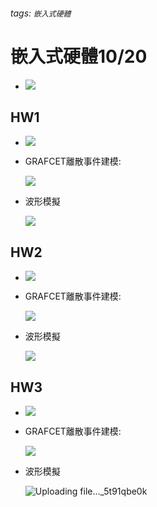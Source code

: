 ###### tags: `嵌入式硬體`
# 嵌入式硬體10/20
* ![](https://i.imgur.com/mgIu0K7.png)

## HW1
* ![](https://i.imgur.com/7DF6wZy.png)

* GRAFCET離散事件建模:
    
    ![](https://i.imgur.com/FK2Nqke.png)
* 波形模擬

    ![](https://i.imgur.com/VbKpWrX.png)

## HW2
* ![](https://i.imgur.com/lXsipen.png)

* GRAFCET離散事件建模:
    
    ![](https://i.imgur.com/DSDirmK.png)

* 波形模擬

    ![](https://i.imgur.com/nfeY8SH.png)

## HW3
* ![](https://i.imgur.com/ctfyxh1.png)


* GRAFCET離散事件建模:
    
    ![](https://i.imgur.com/hdWVt5S.png)
    
* 波形模擬

    ![Uploading file..._5t91qbe0k]()
